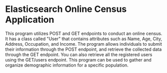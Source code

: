 # Elasticsearch Online Census Application


This program utilizes POST and GET endpoints to conduct an online census. It has a class called "User" that contains attributes such as Name, Age, City, Address, Occupation, and Income. The program allows individuals to submit their information through the POST endpoint, and retrieve the collected data through the GET endpoint. You can also retrieve all the registered users using the GET/users endpoint.  This program can be used to gather and organize demographic information for a specific population.

